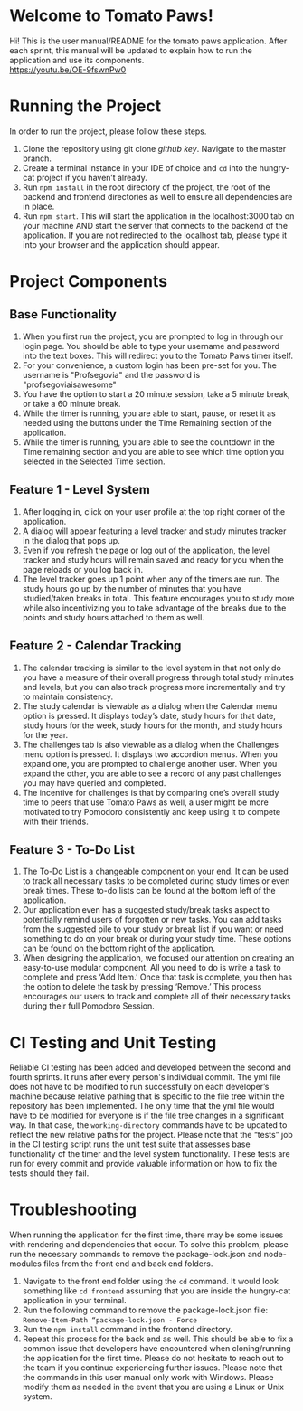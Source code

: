 # Welcome to Tomato Paws!

Hi! This is the user manual/README for the tomato paws application. After each sprint, this manual will be updated to explain how to run the application and use its components. <br>
https://youtu.be/OE-9fswnPw0
<br>

# Running the Project 
In order to run the project, please follow these steps.

1. Clone the repository using git clone *github key*. Navigate to the master branch.
2. Create a terminal instance in your IDE of choice and ```cd``` into the hungry-cat project if you haven’t already. 
3. Run ```npm install``` in the root directory of the project, the root of the backend and frontend directories as well to ensure all dependencies are in place. 
4. Run ```npm start```. This will start the application in the localhost:3000 tab on your machine AND start the server that connects to the backend of the application. If you are not redirected to the localhost tab, please type it into your browser and the application should appear.


# Project Components 
## Base Functionality 
1. When you first run the project, you are prompted to log in through our login page. You should be able to type your username and password into the text boxes. This will redirect you to the Tomato Paws timer itself.
2. For your convenience, a custom login has been pre-set for you. The username is "Profsegovia" and the password is "profsegoviaisawesome"
3. You have the option to start a 20 minute session, take a 5 minute break, or take a 60 minute break.
4. While the timer is running, you are able to start, pause, or reset it as needed using the buttons under the Time Remaining section of the application.
5. While the timer is running, you are able to see the countdown in the Time remaining section and you are able to see which time option you selected in the Selected Time section.
   
## Feature 1 - Level System 
1. After logging in, click on your user profile at the top right corner of the application.
2. A dialog will appear featuring a level tracker and study minutes tracker in the dialog that pops up. 
3. Even if you refresh the page or log out of the application, the level tracker and study hours will remain saved and ready for you when the page reloads or you log back in. 
4. The level tracker goes up 1 point when any of the timers are run. The study hours go up by the number of minutes that you have studied/taken breaks in total. 
This feature encourages you to study more while also incentivizing you to take advantage of the breaks due to the points and study hours attached to them as well.

## Feature 2 - Calendar Tracking 
1. The calendar tracking is similar to the level system in that not only do you have a measure of their overall progress through total study minutes and levels, but you can also track progress more incrementally and try to maintain consistency.
2. The study calendar is viewable as a dialog when the Calendar menu option is pressed. It displays today’s date, study hours for that date, study hours for the week, study hours for the month, and study hours for the year. 
3. The challenges tab is also viewable as a dialog when the Challenges menu option is pressed. It displays two accordion menus. When you expand one, you are prompted to challenge another user. When you expand the other, you are able to see a record of any past challenges you may have queried and completed. 
4. The incentive for challenges is that by comparing one’s overall study time to peers that use Tomato Paws as well, a user might be more motivated to try Pomodoro consistently and keep using it to compete with their friends.

## Feature 3 - To-Do List 
1. The To-Do List is a changeable component on your end. It can be used to track all necessary tasks to be completed during study times or even break times. These to-do lists can be found at the bottom left of the application. 
2. Our application even has a suggested study/break tasks aspect to potentially remind users of forgotten or new tasks. You can add tasks from the suggested pile to your study or break list if you want or need something to do on your break or during your study time. These options can be found on the bottom right of the application. 
3. When designing the application, we focused our attention on creating an easy-to-use modular component. All you need to do is write a task to complete and press ‘Add Item.’ Once that task is complete, you then has the option to delete the task by pressing ‘Remove.’ This process encourages our users to track and complete all of their necessary tasks during their full Pomodoro Session.
   
# CI Testing and Unit Testing 
Reliable CI testing has been added and developed between the second and fourth sprints. It runs after every person's individual commit. The yml file does not have to be modified to run successfully on each developer’s machine because relative pathing that is specific to the file tree within the repository has been implemented. The only time that the yml file would have to be modified for everyone is if the file tree changes in a significant way. In that case, the ```working-directory``` commands have to be updated to reflect the new relative paths for the project. Please note that the “tests” job in the CI testing script runs the unit test suite that assesses base functionality of the timer and the level system functionality. These tests are run for every commit and provide valuable information on how to fix the tests should they fail. 

# Troubleshooting 
When running the application for the first time, there may be some issues with rendering and dependencies that occur. To solve this problem, please run the necessary commands to remove the package-lock.json and node-modules files from the front end and back end folders. 
1. Navigate to the front end folder using the ```cd``` command. It would look something like ```cd frontend``` assuming that you are inside the hungry-cat application in your terminal. 
2. Run the following command to remove the package-lock.json file: ```Remove-Item-Path “package-lock.json - Force```
3. Run the ```npm install``` command in the frontend directory. 
4. Repeat this process for the back end as well. 
This should be able to fix a common issue that developers have encountered when cloning/running the application for the first time. Please do not hesitate to reach out to the team if you continue experiencing further issues. Please note that the commands in this user manual only work with Windows. Please modify them as needed in the event that you are using a Linux or Unix system. 
